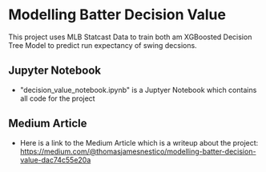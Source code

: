 # Modelling Batter Decision Value
This project uses MLB Statcast Data  to train both am XGBoosted Decision Tree Model to predict run expectancy of swing decsions.

## Jupyter Notebook
* "decision_value_notebook.ipynb" is a Juptyer Notebook which contains all code for the project


## Medium Article
* Here is a link to the Medium Article which is a writeup about the project: https://medium.com/@thomasjamesnestico/modelling-batter-decision-value-dac74c55e20a
